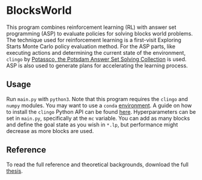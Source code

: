 # BlocksWorld
This program combines reinforcement learning (RL) with answer set programming (ASP) to evaluate policies for solving blocks world problems.
The technique used for reinforcement learning is a first-visit Exploring Starts Monte Carlo policy evaluation method.
For the ASP parts, like executing actions and determining the current state of the environment, `clingo` by [Potassco, the Potsdam Answer Set Solving Collection][potassco] is used.
ASP is also used to generate plans for accelerating the learning process.

## Usage
Run `main.py` with `python3`. Note that this program requires the `clingo` and `numpy` modules.
You may want to use a `conda` [environment][conda].
A guide on how to install the `clingo` Python API can be found [here][clingo_python_api].
Hyperparameters can be set in `main.py`, specifically at the `mc` variable.
You can add as many blocks and define the goal state as you wish in `*.lp`, but performance might decrease as more blocks are used.

## Reference
To read the full reference and theoretical backgrounds, download the full [thesis][thesis].

[potassco]: https://potassco.org
[clingo_python_api]: https://potassco.org/clingo/#packages
[conda]: https://docs.conda.io/en/latest/
[thesis]: https://fuxgeist.com/thesis.pdf